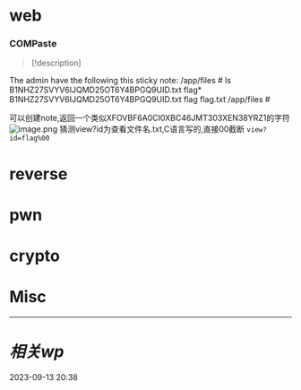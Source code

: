 # web
### COMPaste
>[!description]
>
The admin have the following this sticky note:
/app/files # ls B1NHZ27SVYV6IJQMD25OT6Y4BPGQ9UID.txt flag*
B1NHZ27SVYV6IJQMD25OT6Y4BPGQ9UID.txt  flag                                  flag.txt
/app/files #

可以创建note,返回一个类似XFOVBF6A0CI0XBC46JMT303XEN38YRZ1的字符
![image.png](https://gitee.com/leiye87/typora_picture/raw/master/20230913205332.png)
猜测view?id为查看文件名.txt,C语言写的,直接00截断
`view?id=flag%00`


# reverse

# pwn

# crypto

# Misc


---
# *相关wp*




2023-09-13   20:38